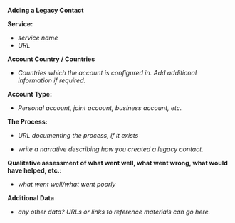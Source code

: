 **Adding a Legacy Contact**

**Service:** 

* _service name_
* _URL_

**Account Country / Countries**

* _Countries which the account is configured in.  Add additional information if required._

**Account Type:**

* _Personal account, joint account, business account, etc._

**The Process:**

* _URL documenting the process, if it exists_

* _write a narrative describing how you created a legacy contact._

**Qualitative assessment of what went well, what went wrong, what would have helped, etc.:**

* _what went well/what went poorly_

**Additional Data**

* _any other data?  URLs or links to reference materials can go here._
